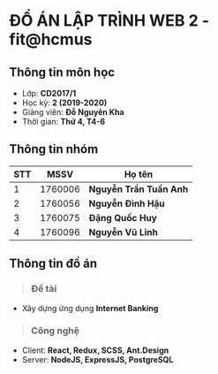 # ĐỒ ÁN LẬP TRÌNH WEB 2 - fit@hcmus
## Thông tin môn học
- Lớp: **CD2017/1**
- Học kỳ: **2 (2019-2020)**
- Giảng viên: **Đỗ Nguyên Kha**
- Thời gian: **Thứ 4, T4-6**
## Thông tin nhóm

|STT|MSSV    |Họ tên      			   |
|---|--------|-------------------------|
|1  |1760006 |**Nguyễn Trần Tuấn Anh**|
|2  |1760056 |**Nguyễn Đình Hậu**      |
|3  |1760075 |**Đặng Quốc Huy**		   |
|4  |1760096 |**Nguyễn Vũ Linh**	   |

## Thông tin đồ án

>### Đề tài
- Xây dựng ứng dụng **Internet Banking**

>### Công nghệ

- Client: **React, Redux, SCSS, Ant.Design**
- Server: **NodeJS, ExpressJS, PostgreSQL**